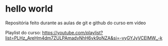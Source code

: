 # hello world
 Repositória feito durante as aulas de git e github do curso em vídeo

Playlist do curso: https://youtube.com/playlist?list=PLHz_AreHm4dm7ZULPAmadvNhH6vk9oNZA&si=-vyGYJyVCElMW_-k